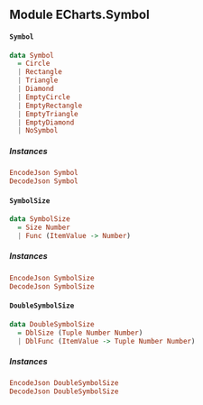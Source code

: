 ## Module ECharts.Symbol

#### `Symbol`

``` purescript
data Symbol
  = Circle
  | Rectangle
  | Triangle
  | Diamond
  | EmptyCircle
  | EmptyRectangle
  | EmptyTriangle
  | EmptyDiamond
  | NoSymbol
```

##### Instances
``` purescript
EncodeJson Symbol
DecodeJson Symbol
```

#### `SymbolSize`

``` purescript
data SymbolSize
  = Size Number
  | Func (ItemValue -> Number)
```

##### Instances
``` purescript
EncodeJson SymbolSize
DecodeJson SymbolSize
```

#### `DoubleSymbolSize`

``` purescript
data DoubleSymbolSize
  = DblSize (Tuple Number Number)
  | DblFunc (ItemValue -> Tuple Number Number)
```

##### Instances
``` purescript
EncodeJson DoubleSymbolSize
DecodeJson DoubleSymbolSize
```


